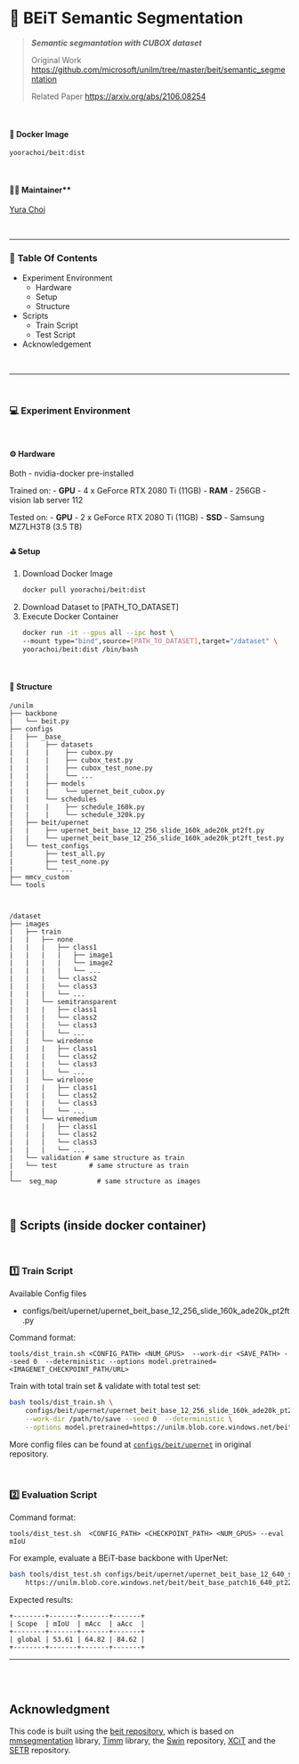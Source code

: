 # 🧩 BEiT Semantic Segmentation
> ***Semantic segmantation with CUBOX dataset***
>
>
> Original Work 
> https://github.com/microsoft/unilm/tree/master/beit/semantic_segmentation
>
> Related Paper
> https://arxiv.org/abs/2106.08254


<br/>

#### **🐋 Docker Image**  
```yoorachoi/beit:dist```

<br/>

#### 🙋‍♀️ Maintainer**  
[Yura Choi](https://github.com/Yuuraa)

<br/>

---
### 📌 **Table Of Contents**

- Experiment Environment
    - Hardware
    - Setup
    - Structure
- Scripts
    - Train Script
    - Test Script
- Acknowledgement

<br/>

---
<br/>

### 💻 **Experiment Environment**
<br/>


#### **⚙️ Hardware**
Both
    - nvidia-docker pre-installed 

Trained on:
    - **GPU** - 4 x GeForce RTX 2080 Ti (11GB)
    - **RAM** - 256GB
    - vision lab server 112

Tested on:
    - **GPU** - 2 x GeForce RTX 2080 Ti (11GB)
    - **SSD** - Samsung MZ7LH3T8 (3.5 TB)


#### **⛳ Setup**
1. Download Docker Image 
    ```bash
    docker pull yoorachoi/beit:dist
    ```
2. Download Dataset to \[PATH_TO_DATASET]
3. Execute Docker Container
    ```bash
    docker run -it --gpus all --ipc host \
    --mount type="bind",source=[PATH_TO_DATASET],target="/dataset" \
    yoorachoi/beit:dist /bin/bash
    ```
<br/>

####  **📁  Structure**
```
/unilm
├── backbone
|   └── beit.py
├── configs
|   ├── _base_
|   |    ├── datasets
|   |    |    ├── cubox.py
|   |    |    ├── cubox_test.py
|   |    |    ├── cubox_test_none.py
|   |    |    └── ...
|   |    ├── models
|   |    |    └── upernet_beit_cubox.py
|   |    └── schedules
|   |    |    ├── schedule_160k.py
|   |    |    └── schedule_320k.py
|   ├── beit/upernet
|   |    ├── upernet_beit_base_12_256_slide_160k_ade20k_pt2ft.py
|   |    └── upernet_beit_base_12_256_slide_160k_ade20k_pt2ft_test.py
|   └── test_configs
|        ├── test_all.py
|        ├── test_none.py
|        └── ...
├── mmcv_custom 
└── tools



/dataset
├── images
|   ├── train
|   |   ├── none
|   |   |   ├── class1
|   |   |   |   ├── image1
|   |   |   |   └── image2
|   |   |   |   └── ...
|   |   |   └── class2
|   |   |   └── class3
|   |   |   └── ...
|   |   └── semitransparent
|   |   |   ├── class1
|   |   |   └── class2
|   |   |   └── class3
|   |   |   └── ...
|   |   └── wiredense
|   |   |   ├── class1
|   |   |   └── class2
|   |   |   └── class3
|   |   |   └── ...
|   |   └── wireloose
|   |   |   ├── class1
|   |   |   └── class2
|   |   |   └── class3
|   |   |   └── ...
|   |   └── wiremedium
|   |   |   ├── class1
|   |   |   └── class2
|   |   |   └── class3
|   |   |   └── ...
|   └── validation # same structure as train
|   └── test        # same structure as train
|
└──  seg_map          # same structure as images

```



<br/>

## 📜 Scripts (inside docker container)
<br/>

### 1️⃣ Train Script
Available Config files
- configs/beit/upernet/upernet_beit_base_12_256_slide_160k_ade20k_pt2ft.py


Command format:
```
tools/dist_train.sh <CONFIG_PATH> <NUM_GPUS>  --work-dir <SAVE_PATH> --seed 0  --deterministic --options model.pretrained=<IMAGENET_CHECKPOINT_PATH/URL>
```

Train with total train set & validate with total test set:
```bash
bash tools/dist_train.sh \
    configs/beit/upernet/upernet_beit_base_12_256_slide_160k_ade20k_pt2ft.py 4 \
    --work-dir /path/to/save --seed 0  --deterministic \
    --options model.pretrained=https://unilm.blob.core.windows.net/beit/beit_base_patch16_224_pt22k_ft22k.pth
```

More config files can be found at [`configs/beit/upernet`](configs/beit/upernet) in original repository.

<br/>

### 2️⃣ Evaluation Script

Command format:
```
tools/dist_test.sh  <CONFIG_PATH> <CHECKPOINT_PATH> <NUM_GPUS> --eval mIoU
```

For example, evaluate a BEiT-base backbone with UperNet:
```bash
bash tools/dist_test.sh configs/beit/upernet/upernet_beit_base_12_640_slide_160k_ade20k_pt2ft.py \ 
    https://unilm.blob.core.windows.net/beit/beit_base_patch16_640_pt22k_ft22ktoade20k.pth  4 --eval mIoU
```

Expected results:
```
+--------+-------+-------+-------+
| Scope  | mIoU  | mAcc  | aAcc  |
+--------+-------+-------+-------+
| global | 53.61 | 64.82 | 84.62 |
+--------+-------+-------+-------+
```


---
<br/>
<br/>

## Acknowledgment 

This code is built using the [beit repository](https://github.com/microsoft/unilm/tree/master/beit/semantic_segmentation), which is based on  [mmsegmentation](https://github.com/open-mmlab/mmsegmentation) library, [Timm](https://github.com/rwightman/pytorch-image-models) library, the [Swin](https://github.com/microsoft/Swin-Transformer) repository, [XCiT](https://github.com/facebookresearch/xcit) and the [SETR](https://github.com/fudan-zvg/SETR) repository.
